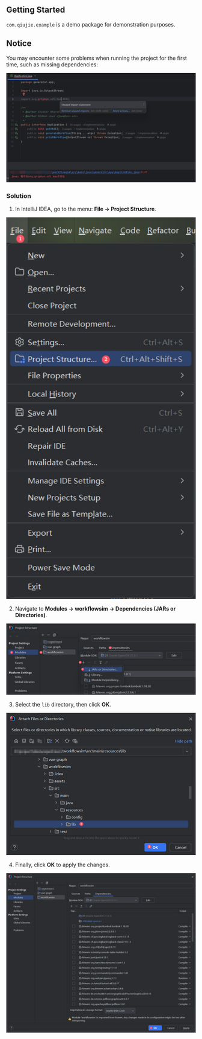 ## Getting Started

`com.qiujie.example` is a demo package for demonstration purposes.

## Notice

You may encounter some problems when running the project for the first time, such as missing dependencies:

<img src="./assets/README-1749606283788.png" width="600">

### Solution

1. In IntelliJ IDEA, go to the menu: **File -> Project Structure**.

<img src="./assets/README-1749607912078.png" width="600">

2. Navigate to **Modules -> workflowsim -> Dependencies (JARs or Directories)**.

<img src="./assets/README-1749609072797.png" width="600"/>

3. Select the `lib` directory, then click **OK**.


<img src="./assets/README-1749607515937.png" width="600"/>

4. Finally, click **OK** to apply the changes.

<img src="./assets/README-1749608007815.png" width="600"/>









